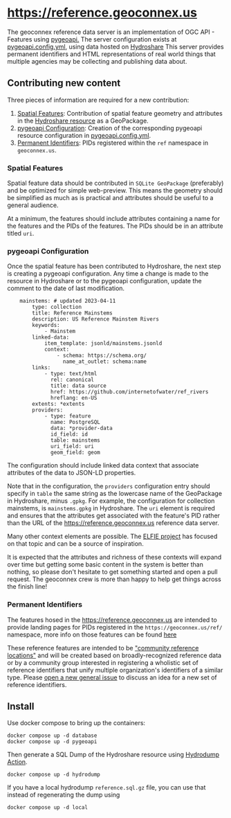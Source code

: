 # https://reference.geoconnex.us

The geoconnex reference data server is an implementation of OGC API - Features using [pygeoapi.](https://pygeoapi.io/)
The server configuration exists at [pygeoapi.config.yml](pygeoapi.config.yml), using data hosted on [Hydroshare](https://www.hydroshare.org/resource/3295a17b4cc24d34bd6a5c5aaf753c50/)
This server provides permanent identifiers and HTML representations of real world things that multiple agencies may be collecting and publishing data about.

## Contributing new content

Three pieces of information are required for a new contribution:

1. [Spatial Features](#spatial-features): Contribution of spatial feature geometry and attributes in the [Hydroshare resource](https://www.hydroshare.org/resource/3295a17b4cc24d34bd6a5c5aaf753c50/) as a GeoPackage.
2. [pygeoapi Configuration](#pygeoapi-configuration): Creation of the corresponding pygeoapi resource configuration in [pygeoapi.config.yml](pygeoapi.config.yml). 
3. [Permanent Identifiers](#permanent-identifiers): PIDs registered within the `ref` namespace in `geoconnex.us`.

### Spatial Features

Spatial feature data should be contributed in `SQLite GeoPackage` (preferably) and be optimized for simple web-preview. This means the geometry should be simplified as much as is practical and attributes should be useful to a general audience.

At a minimum, the features should include attributes containing a name for the features and the PIDs of the features. The PIDs should be in an attribute titled `uri`.

### pygeoapi Configuration

Once the spatial feature has been contributed to Hydroshare, the next step is creating a pygeoapi configuration. 
Any time a change is made to the resource in Hydroshare or to the pygeoapi configuration, update the comment to the date of last modification.

```
    mainstems: # updated 2023-04-11
        type: collection
        title: Reference Mainstems
        description: US Reference Mainstem Rivers
        keywords:
            - Mainstem
        linked-data:
            item_template: jsonld/mainstems.jsonld
            context:
                - schema: https://schema.org/
                  name_at_outlet: schema:name
        links:
            - type: text/html
              rel: canonical
              title: data source
              href: https://github.com/internetofwater/ref_rivers
              hreflang: en-US
        extents: *extents
        providers:
            - type: feature
              name: PostgreSQL
              data: *provider-data
              id_field: id
              table: mainstems
              uri_field: uri
              geom_field: geom
```

The configuration should include linked data context that associate attributes of the data to JSON-LD properties.

Note that in the configuration, the `providers` configuration entry should specify in `table` the same string as the lowercase name of the GeoPackage in Hydroshare, minus `.gpkg`.
For example, the configuration for collection mainstems, is `mainstems.gpkg` in Hydroshare.
The `uri` element is required and ensures that the attributes get associated with the feature's PID rather than the URL of the https://reference.geoconnex.us reference data server.

Many other context elements are possible. The [ELFIE project](https://opengeospatial.github.io/ELFIE/) has focused on that topic and can be a source of inspiration.

It is expected that the attributes and richness of these contexts will expand over time but getting some basic content in the system is better than nothing, so please don't hesitate to get something started and open a pull request. The geoconnex crew is more than happy to help get things across the finish line!

### Permanent Identifiers

The features hosed in the https://reference.geoconnex.us are intended to provide landing pages for PIDs registered in the `https://geoconnex.us/ref/` namespace, more info on those features can be found [here](https://github.com/internetofwater/geoconnex.us/tree/master/namespaces/ref)

These reference features are intended to be ["community reference locations"](https://github.com/internetofwater/geoconnex.us/wiki/Community-Reference-Locations) and will be created based on broadly-recognized reference data or by a community group interested in registering a wholistic set of reference identifiers that unify multiple organization's identifiers of a similar type. Please [open a new general issue](https://github.com/internetofwater/geoconnex.us/issues/new?template=general.md&title=%5Bgeneral%5D) to discuss an idea for a new set of reference identifiers.

## Install

Use docker compose to bring up the containers:

```
docker compose up -d database
docker compose up -d pygeoapi
```

Then generate a SQL Dump of the Hydroshare resource using [Hydrodump Action](https://github.com/cgs-earth/hydrodump-action).

```
docker compose up -d hydrodump
```

If you have a local hydrodump `reference.sql.gz` file, you can use that instead of regenerating the dump using

```
docker compose up -d local
```


